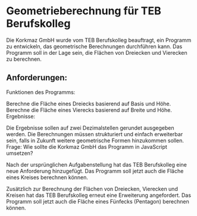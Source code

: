 # Geometrieberechnung für TEB Berufskolleg

Die Korkmaz GmbH wurde vom TEB Berufskolleg beauftragt, ein Programm zu entwickeln, das geometrische Berechnungen durchführen kann. Das Programm soll in der Lage sein, die Flächen von Dreiecken und Vierecken zu berechnen.

## Anforderungen:
Funktionen des Programms:

Berechne die Fläche eines Dreiecks basierend auf Basis und Höhe.
Berechne die Fläche eines Vierecks basierend auf Breite und Höhe.
Ergebnisse:

Die Ergebnisse sollen auf zwei Dezimalstellen gerundet ausgegeben werden.
Die Berechnungen müssen strukturiert und einfach erweiterbar sein, falls in Zukunft weitere geometrische Formen hinzukommen sollen.
Frage:
Wie sollte die Korkmaz GmbH das Programm in JavaScript umsetzen?































Nach der ursprünglichen Aufgabenstellung hat das TEB Berufskolleg eine neue Anforderung hinzugefügt. Das Programm soll jetzt auch die Fläche eines Kreises berechnen können.
























































Zusätzlich zur Berechnung der Flächen von Dreiecken, Vierecken und Kreisen hat das TEB Berufskolleg erneut eine Erweiterung angefordert. Das Programm soll jetzt auch die Fläche eines Fünfecks (Pentagon) berechnen können.
